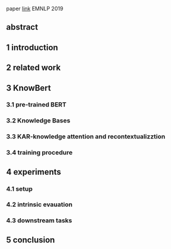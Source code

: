 paper [link](https://arxiv.org/abs/1909.04164)   	EMNLP 2019
## abstract 
## 1 introduction
## 2 related work
## 3 KnowBert
### 3.1 pre-trained BERT
### 3.2 Knowledge Bases
### 3.3 KAR-knowledge attention and recontextualizztion
### 3.4 training procedure
## 4 experiments
### 4.1 setup
### 4.2 intrinsic evauation
### 4.3 downstream tasks
## 5 conclusion
